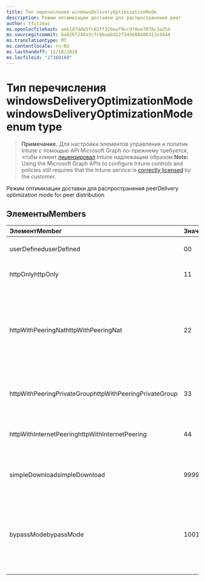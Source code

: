 ```yaml
---
title: Тип перечисления windowsDeliveryOptimizationMode
description: Режим оптимизации доставки для распространения peer
author: tfitzmac
ms.openlocfilehash: ae61d7dde5fc02ff329eaf9cc970ee7078c3a254
ms.sourcegitcommit: 6a82bf240a3cfc0baabd227349e08a08311e3d44
ms.translationtype: MT
ms.contentlocale: ru-RU
ms.lasthandoff: 12/18/2018
ms.locfileid: "27360160"
---
```

# <a name="windowsdeliveryoptimizationmode-enum-type"></a><span data-ttu-id="7d166-103">Тип перечисления windowsDeliveryOptimizationMode</span><span class="sxs-lookup"><span data-stu-id="7d166-103">windowsDeliveryOptimizationMode enum type</span></span>

> <span data-ttu-id="7d166-104">**Примечание.** Для настройки элементов управления и политик Intune с помощью API Microsoft Graph по-прежнему требуется, чтобы клиент [лицензировал](https://go.microsoft.com/fwlink/?linkid=839381) Intune надлежащим образом.</span><span class="sxs-lookup"><span data-stu-id="7d166-104">**Note:** Using the Microsoft Graph APIs to configure Intune controls and policies still requires that the Intune service is [correctly licensed](https://go.microsoft.com/fwlink/?linkid=839381) by the customer.</span></span>

<span data-ttu-id="7d166-105">Режим оптимизации доставки для распространения peer</span><span class="sxs-lookup"><span data-stu-id="7d166-105">Delivery optimization mode for peer distribution</span></span>
## <a name="members"></a><span data-ttu-id="7d166-106">Элементы</span><span class="sxs-lookup"><span data-stu-id="7d166-106">Members</span></span>
|<span data-ttu-id="7d166-107">Элемент</span><span class="sxs-lookup"><span data-stu-id="7d166-107">Member</span></span>|<span data-ttu-id="7d166-108">Значение</span><span class="sxs-lookup"><span data-stu-id="7d166-108">Value</span></span>|<span data-ttu-id="7d166-109">Описание</span><span class="sxs-lookup"><span data-stu-id="7d166-109">Description</span></span>|
|:---|:---|:---|
|<span data-ttu-id="7d166-110">userDefined</span><span class="sxs-lookup"><span data-stu-id="7d166-110">userDefined</span></span>|<span data-ttu-id="7d166-111">0</span><span class="sxs-lookup"><span data-stu-id="7d166-111">0</span></span>|<span data-ttu-id="7d166-112">Пользователь может задать.</span><span class="sxs-lookup"><span data-stu-id="7d166-112">Allow the user to set.</span></span>|
|<span data-ttu-id="7d166-113">httpOnly</span><span class="sxs-lookup"><span data-stu-id="7d166-113">httpOnly</span></span>|<span data-ttu-id="7d166-114">1</span><span class="sxs-lookup"><span data-stu-id="7d166-114">1</span></span>|<span data-ttu-id="7d166-115">HTTP, не авторами</span><span class="sxs-lookup"><span data-stu-id="7d166-115">HTTP only, no peering</span></span>|
|<span data-ttu-id="7d166-116">httpWithPeeringNat</span><span class="sxs-lookup"><span data-stu-id="7d166-116">httpWithPeeringNat</span></span>|<span data-ttu-id="7d166-117">2</span><span class="sxs-lookup"><span data-stu-id="7d166-117">2</span></span>|<span data-ttu-id="7d166-118">Операционная система по умолчанию — Http смешиваются, авторами за же преобразования сетевых адресов</span><span class="sxs-lookup"><span data-stu-id="7d166-118">OS default – Http blended with peering behind the same network address translator</span></span>|
|<span data-ttu-id="7d166-119">httpWithPeeringPrivateGroup</span><span class="sxs-lookup"><span data-stu-id="7d166-119">httpWithPeeringPrivateGroup</span></span>|<span data-ttu-id="7d166-120">3</span><span class="sxs-lookup"><span data-stu-id="7d166-120">3</span></span>|<span data-ttu-id="7d166-121">HTTP смешиваются, авторами в частной группой</span><span class="sxs-lookup"><span data-stu-id="7d166-121">HTTP blended with peering across a private group</span></span>|
|<span data-ttu-id="7d166-122">httpWithInternetPeering</span><span class="sxs-lookup"><span data-stu-id="7d166-122">httpWithInternetPeering</span></span>|<span data-ttu-id="7d166-123">4</span><span class="sxs-lookup"><span data-stu-id="7d166-123">4</span></span>|<span data-ttu-id="7d166-124">HTTP смешиваются, авторами Интернета</span><span class="sxs-lookup"><span data-stu-id="7d166-124">HTTP blended with Internet peering</span></span>|
|<span data-ttu-id="7d166-125">simpleDownload</span><span class="sxs-lookup"><span data-stu-id="7d166-125">simpleDownload</span></span>|<span data-ttu-id="7d166-126">99</span><span class="sxs-lookup"><span data-stu-id="7d166-126">99</span></span>|<span data-ttu-id="7d166-127">Режим простой файл для загрузки с не авторами</span><span class="sxs-lookup"><span data-stu-id="7d166-127">Simple download mode with no peering</span></span>|
|<span data-ttu-id="7d166-128">bypassMode</span><span class="sxs-lookup"><span data-stu-id="7d166-128">bypassMode</span></span>|<span data-ttu-id="7d166-129">100</span><span class="sxs-lookup"><span data-stu-id="7d166-129">100</span></span>|<span data-ttu-id="7d166-130">Режим сервера-посредника.</span><span class="sxs-lookup"><span data-stu-id="7d166-130">Bypass mode.</span></span> <span data-ttu-id="7d166-131">Не используйте оптимизации доставки и вместо этого использовать бит</span><span class="sxs-lookup"><span data-stu-id="7d166-131">Do not use Delivery Optimization and use BITS instead</span></span>|



